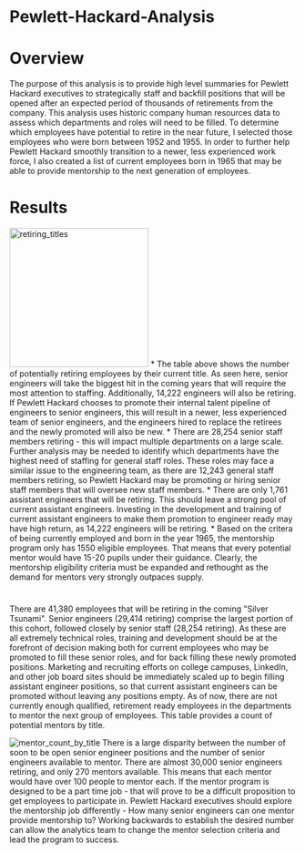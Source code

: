 # Pewlett-Hackard-Analysis
# Overview
The purpose of this analysis is to provide high level summaries for Pewlett Hackard executives to strategically staff and backfill positions that will be opened after an expected period of thousands of retirements from the company. This analysis uses historic company human resources data to assess which departments and roles will need to be filled. To determine which employees have potential to retire in the near future, I selected those employees who were born between 1952 and 1955. In order to further help Pewlett Hackard smoothly transition to a newer, less experienced work force, I also created a list of current employees born in 1965 that may be able to provide mentorship to the next generation of employees.
# Results
<img width="244" alt="retiring_titles" src="https://user-images.githubusercontent.com/76958825/112766755-32586700-8fe1-11eb-8747-9bc62350ce25.png">
* The table above shows the number of potentially retiring employees by their current title. As seen here, senior engineers will take the biggest hit in the coming years that will require the most attention to staffing. Additionally, 14,222 engineers will also be retiring. If Pewlett Hackard chooses to promote their internal talent pipeline of engineers to senior engineers, this will result in a newer, less experienced team of senior engineers, and the engineers hired to replace the retirees and the newly promoted will also be new.
* There are 28,254 senior staff members retiring - this will impact multiple departments on a large scale. Further analysis may be needed to identify which departments have the highest need of staffing for general staff roles. These roles may face a similar issue to the engineering team, as there are 12,243 general staff members retiring, so Pewlett Hackard may be promoting or hiring senior staff members that will oversee new staff members. 
* There are only 1,761 assistant engineers that will be retiring. This should leave a strong pool of current assistant engineers. Investing in the development and training of current assistant engineers to make them promotion to engineer ready may have high return, as 14,222 engineers will be retiring.
*  Based on the critera of being currently employed and born in the year 1965, the mentorship program only has 1550 eligible employees. That means that every potential mentor would have 15-20 pupils under their guidance. Clearly, the mentorship eligibility criteria must be expanded and rethought as the demand for mentors very strongly outpaces supply. 

# 
There are 41,380 employees that will be retiring in the coming "Silver Tsunami". Senior engineers (29,414 retiring) comprise the largest portion of this cohort, followed closely by senior staff (28,254 retiring). As these are all extremely technical roles, training and development should be at the forefront of decision making both for current employees who may be promoted to fill these senior roles, and for back filling these newly promoted positions. Marketing and recruiting efforts on college campuses, LinkedIn, and other job board sites should be immediately scaled up to begin filling assistant engineer positions, so that current assistant engineers can be promoted without leaving any positions empty. 
As of now, there are not currently enough qualified, retirement ready employees in the departments to mentor the next group of employees. This table provides a count of potential mentors by title.

![mentor_count_by_title](https://user-images.githubusercontent.com/76958825/112767484-02ab5e00-8fe5-11eb-8126-3687fa8e8fc8.png)
There is a large disparity between the number of soon to be open senior engineer positions and the number of senior engineers available to mentor. There are almost 30,000 senior engineers retiring, and only 270 mentors available. This means that each mentor would have over 100 people to mentor each. If the mentor program is designed to be a part time job - that will prove to be a difficult proposition to get employees to participate in. Pewlett Hackard executives should explore the mentorship job differently - How many senior engineers can one mentor provide mentorship to? Working backwards to establish the desired number can allow the analytics team to change the mentor selection criteria and lead the program to success.
